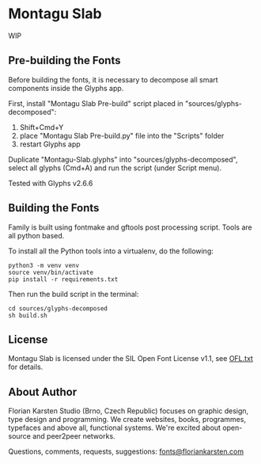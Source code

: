 # Montagu Slab

WIP

## Pre-building the Fonts

Before building the fonts, it is necessary to decompose all smart components inside the Glyphs app.

First, install "Montagu Slab Pre-build" script placed in "sources/glyphs-decomposed":

1. Shift+Cmd+Y
2. place "Montagu Slab Pre-build.py" file into the "Scripts" folder
3. restart Glyphs app

Duplicate "Montagu-Slab.glyphs" into "sources/glyphs-decomposed", select all glyphs (Cmd+A) and run the script (under Script menu).

Tested with Glyphs v2.6.6

## Building the Fonts

Family is built using fontmake and gftools post processing script. Tools are all python based.

To install all the Python tools into a virtualenv, do the following:

```
python3 -m venv venv
source venv/bin/activate
pip install -r requirements.txt
```

Then run the build script in the terminal:

```
cd sources/glyphs-decomposed
sh build.sh
```

## License

Montagu Slab is licensed under the SIL Open Font License v1.1, see [OFL.txt](OFL.txt) for details.

## About Author

Florian Karsten Studio (Brno, Czech Republic) focuses on graphic design, type design and programming. We create websites, books, programmes, typefaces and above all, functional systems. We're excited about open-source and peer2peer networks.

Questions, comments, requests, suggestions: fonts@floriankarsten.com